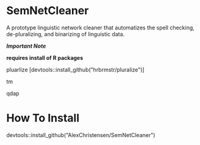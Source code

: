 # SemNetCleaner
A prototype linguistic network cleaner that automatizes the spell checking, de-pluralizing, and binarizing of linguistic data.

***Important Note***

**requires install of R packages**

pluarlize [devtools::install_github("hrbrmstr/pluralize")]

tm

qdap

# How To Install
devtools::install_github("AlexChristensen/SemNetCleaner")
